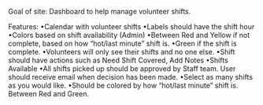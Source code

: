 Goal of site:
Dashboard to help manage volunteer shifts.


Features:
•Calendar with volunteer shifts
    •Labels should have the shift hour
    •Colors based on shift availability (Admin)
    •Between Red and Yellow if not complete, based on how “hot/last minute” shift is.
    •Green if the shift is complete.
    •Volunteers will only see their shifts and no one else.
    •Shift should have actions such as Need Shift Covered, Add Notes
•Shifts Available
    •All shifts picked up should be approved by Staff team. User should receive email when decision has been made.
    •Select as many shifts as you would like.
    •Should be colored by how “hot/last minute” shift is. Between Red and Green.